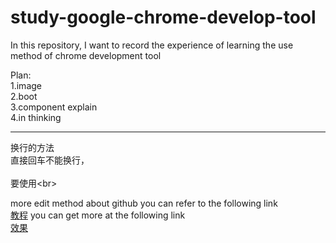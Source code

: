 # study-google-chrome-develop-tool
In this repository, I want to record the experience of learning the use method of chrome development tool




Plan:<br>
1.image<br>
2.boot<br>
3.component explain<br>
4.in thinking<br>


---
换行的方法<br>
直接回车不能换行，<br>  
要使用\<br>  

more edit method about github you can refer to the following link <br>
[教程](http://blog.csdn.net/iceking66/article/details/78292700)
you can get more at the following link<br>
[效果](https://github.com/guodongxiaren/README)
